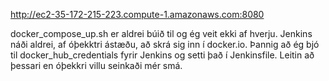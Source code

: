 http://ec2-35-172-215-223.compute-1.amazonaws.com:8080

docker_compose_up.sh er aldrei búið til og ég veit ekki af hverju.
Jenkins náði aldrei, af óþekktri ástæðu, að skrá sig inn í docker.io. Þannig að ég bjó til docker_hub_credentials fyrir Jenkins og setti það í Jenkinsfile. Leitin að þessari en óþekkri villu seinkaði mér smá.
